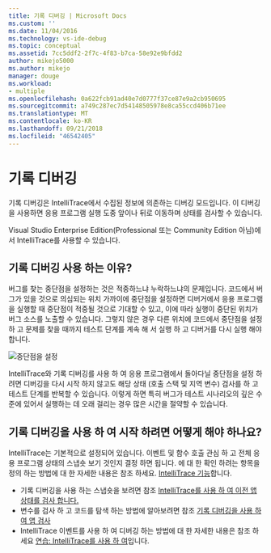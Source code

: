 ```yaml
---
title: 기록 디버깅 | Microsoft Docs
ms.custom: ''
ms.date: 11/04/2016
ms.technology: vs-ide-debug
ms.topic: conceptual
ms.assetid: 7cc5ddf2-2f7c-4f83-b7ca-58e92e9bfdd2
author: mikejo5000
ms.author: mikejo
manager: douge
ms.workload:
- multiple
ms.openlocfilehash: 0a622fcb91ad40e7d0777f37ce87e9a2cb950695
ms.sourcegitcommit: a749c287ec7d54148505978e8ca55ccd406b71ee
ms.translationtype: MT
ms.contentlocale: ko-KR
ms.lasthandoff: 09/21/2018
ms.locfileid: "46542405"
---
```

# <a name="historical-debugging"></a>기록 디버깅
기록 디버깅은 IntelliTrace에서 수집된 정보에 의존하는 디버깅 모드입니다. 이 디버깅을 사용하면 응용 프로그램 실행 도중 앞이나 뒤로 이동하며 상태를 검사할 수 있습니다.  
  
 Visual Studio Enterprise Edition(Professional 또는 Community Edition 아님)에서 IntelliTrace를 사용할 수 있습니다.  
  
## <a name="why-use-historical-debugging"></a>기록 디버깅 사용 하는 이유?  
 버그를 찾는 중단점을 설정하는 것은 적중하느냐 누락하느냐의 문제입니다. 코드에서 버그가 있을 것으로 의심되는 위치 가까이에 중단점을 설정하면 디버거에서 응용 프로그램을 실행할 때 중단점이 적중될 것으로 기대할 수 있고, 이에 따라 실행이 중단된 위치가 버그 소스를 노출할 수 있습니다. 그렇지 않은 경우 다른 위치에 코드에서 중단점을 설정 하 고 문제를 찾을 때까지 테스트 단계를 계속 해 서 실행 하 고 디버거를 다시 실행 해야 합니다.  
  
 ![중단점을 설정](../debugger/media/breakpointprocesa.png "BreakpointProcesa")  
  
 IntelliTrace와 기록 디버깅를 사용 하 여 응용 프로그램에서 돌아다닐 중단점을 설정 하려면 디버깅을 다시 시작 하지 않고도 해당 상태 (호출 스택 및 지역 변수) 검사를 하 고 테스트 단계를 반복할 수 있습니다. 이렇게 하면 특히 버그가 테스트 시나리오의 깊은 수준에 있어서 실행하는 데 오래 걸리는 경우 많은 시간을 절약할 수 있습니다.  
  
## <a name="how-do-i-start-using-historical-debugging"></a>기록 디버깅을 사용 하 여 시작 하려면 어떻게 해야 하나요?  
 IntelliTrace는 기본적으로 설정되어 있습니다. 이벤트 및 함수 호출 관심 하 고 전체 응용 프로그램 상태의 스냅숏 보기 것인지 결정 하면 됩니다. 에 대 한 확인 하려는 항목을 정의 하는 방법에 대 한 자세한 내용은 참조 하세요. [IntelliTrace 기능](../debugger/intellitrace-features.md)합니다.  

 - 기록 디버깅을 사용 하는 스냅숏을 보려면 참조 [IntelliTrace를 사용 하 여 이전 앱 상태를 검사 합니다.](../debugger/view-historical-application-state.md)
 - 변수를 검사 하 고 코드를 탐색 하는 방법에 알아보려면 참조 [기록 디버깅을 사용 하 여 앱 검사](../debugger/historical-debugging-inspect-app.md)
 - IntelliTrace 이벤트를 사용 하 여 디버깅 하는 방법에 대 한 자세한 내용은 참조 하세요 [연습: IntelliTrace를 사용 하 여](../debugger/walkthrough-using-intellitrace.md)입니다.